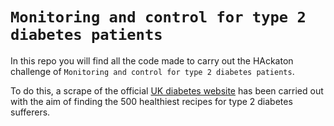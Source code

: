 # `Monitoring and control for type 2 diabetes patients`

In this repo you will find all the code made to carry out the HAckaton challenge of `Monitoring and control for type 2 diabetes patients`.


To do this, a scrape of the official [UK diabetes website](https://www.diabetes.org.uk/guide-to-diabetes/recipes/chicken-risotto-spring-vegetables) has been carried out with the aim of finding the 500 healthiest recipes for type 2 diabetes sufferers.
